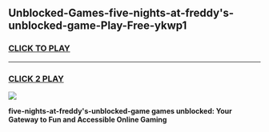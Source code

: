 
## Unblocked-Games-five-nights-at-freddy's-unblocked-game-Play-Free-ykwp1
<h3>
<a href="https://premium76.site?title=five-nights-at-freddy's-unblocked-game&ref=18A">CLICK TO PLAY</a></h3>
<hr>

<h3>
<a href="https://premium76.site?title=five-nights-at-freddy's-unblocked-game&ref=18A">CLICK 2 PLAY</a>
  
</h3>

<a href="https://premium76.site?title=five-nights-at-freddy's-unblocked-game&ref=18A"><img src="https://clearcache.store/games.png"></a>


**five-nights-at-freddy's-unblocked-game games unblocked: Your Gateway to Fun and Accessible Online Gaming**
